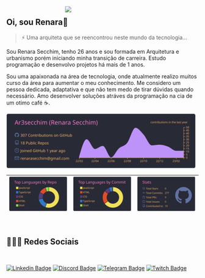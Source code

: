 
<img align="right" src="https://user-images.githubusercontent.com/82913620/218531033-3731893b-bedb-454e-bb73-817382945f2d.gif" width="350"/>
  
## Oi, sou Renara👋

>⚡ Uma arquiteta que se reencontrou neste mundo da tecnologia...

  Sou Renara Secchim, tenho 26 anos e sou formada em Arquitetura e urbanismo porém iniciando minha transição de carreira. Estudo programação e desenvolvo projetos há mais de 1 anos.
<p>
  Sou uma apaixonada na área de tecnologia, onde atualmente realizo muitos curso da área para aumentar o meu conhecimento. Me considero um pessoa dedicada, adaptativa e que não tem medo de tirar dúvidas quando necessário. Amo desenvolver soluções atráves da programação na cia de um otimo café ☕.

<br>
  
<p>

<div align="center">
  
  [![](https://raw.githubusercontent.com/Ar3secchim/Ar3secchim/main/profile-summary-card-output/dracula/0-profile-details.svg)](https://github.com/vn7n24fzkq/github-profile-summary-cards)


| ![](https://raw.githubusercontent.com/Ar3secchim/Ar3secchim/main/profile-summary-card-output/dracula/1-repos-per-language.svg) | ![](https://raw.githubusercontent.com/Ar3secchim/Ar3secchim/main/profile-summary-card-output/dracula/2-most-commit-language.svg) | ![](https://raw.githubusercontent.com/Ar3secchim/Ar3secchim/main/profile-summary-card-output/dracula/3-stats.svg)|
| :-: | :-: | :-: |

</div>

<br>

## 👨🏻‍💻 Redes Sociais
<br>

[![Linkedin Badge](https://img.shields.io/badge/-Linkedin-blue?style=for-the-badge&logo=Linkedin&logoColor=white&link=https://github.com/arthurspk)](https://www.linkedin.com/in/renarasecchim/)
[![Discord Badge](https://img.shields.io/badge/Discord-5865F2?style=for-the-badge&logo=discord&logoColor=white)](https://discord.gg/f8q7Rh5d)
[![Telegram Badge](https://img.shields.io/badge/Telegram-2CA5E0?style=for-the-badge&logo=telegram&logoColor=white)](https://web.telegram.org/k/#-1835989710)
[![Twitch Badge](https://img.shields.io/badge/Twitch-5865F2?style=for-the-badge&logo=Twitch&logoColor=white)](https://www.twitch.tv/devsecchim)
